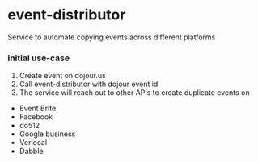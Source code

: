 # event-distributor
Service to automate copying events across different platforms

### initial use-case
1. Create event on dojour.us
1. Call event-distributor with dojour event id
1. The service will reach out to other APIs to create duplicate events on
  - Event Brite
  - Facebook
  - do512
  - Google business
  - Verlocal
  - Dabble
